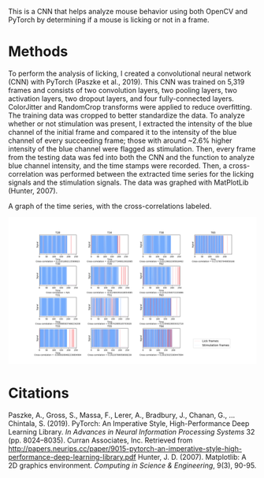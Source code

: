 This is a CNN that helps analyze mouse behavior using both OpenCV and PyTorch by determining if a mouse is licking or not in a frame.

# Methods
To perform the analysis of licking, I created a convolutional neural network (CNN) with PyTorch (Paszke et al., 2019). This CNN was trained on 5,319 frames and consists of two convolution layers, two pooling layers, two activation layers, two dropout layers, and four fully-connected layers. ColorJitter and RandomCrop transforms were applied to reduce overfitting. The training data was cropped to better standardize the data. To analyze whether or not stimulation was present, I extracted the intensity of the blue channel of the initial frame and compared it to the intensity of the blue channel of every succeeding frame; those with around ~2.6% higher intensity of the blue channel were flagged as stimulation. Then, every frame from the testing data was fed into both the CNN and the function to analyze blue channel intensity, and the time stamps were recorded. Then, a cross-correlation was performed between the extracted time series for the licking signals and the stimulation signals. The data was graphed with MatPlotLib (Hunter, 2007). 

A graph of the time series, with the cross-correlations labeled. 

![alt text](https://github.com/DartAiden/mouse-licking-analysis/blob/main/final_data/figures_stim.png "Figure stim")

# Citations
Paszke, A., Gross, S., Massa, F., Lerer, A., Bradbury, J., Chanan, G., … Chintala, S. (2019). PyTorch: An Imperative Style, High-Performance Deep Learning Library. _In Advances in Neural Information Processing Systems_ 32 (pp. 8024–8035). Curran Associates, Inc. Retrieved from http://papers.neurips.cc/paper/9015-pytorch-an-imperative-style-high-performance-deep-learning-library.pdf 
Hunter, J. D. (2007). Matplotlib: A 2D graphics environment. _Computing in Science & Engineering_, 9(3), 90-95.
